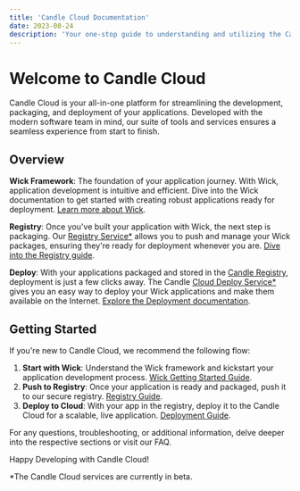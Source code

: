 ```yaml
---
title: 'Candle Cloud Documentation'
date: 2023-08-24
description: 'Your one-stop guide to understanding and utilizing the Candle Cloud services.'
---
```


# Welcome to Candle Cloud

Candle Cloud is your all-in-one platform for streamlining the development, packaging, and deployment of your applications. Developed with the modern software team in mind, our suite of tools and services ensures a seamless experience from start to finish.

## Overview

**Wick Framework**: The foundation of your application journey. With Wick, application development is intuitive and efficient. Dive into the Wick documentation to get started with creating robust applications ready for deployment. [Learn more about Wick](../wick/).

**Registry**: Once you've built your application with Wick, the next step is packaging. Our [Registry Service\*](https://registry.candle.dev) allows you to push and manage your Wick packages, ensuring they're ready for deployment whenever you are. [Dive into the Registry guide](./registry/).

**Deploy**: With your applications packaged and stored in the [Candle Registry](https://registry.candle.dev), deployment is just a few clicks away. The Candle [Cloud Deploy Service\*](https://cloud.candle.dev) gives you an easy way to deploy your Wick applications and make them available on the Internet. [Explore the Deployment documentation](./deploy/).

## Getting Started

If you're new to Candle Cloud, we recommend the following flow:

1. **Start with Wick**: Understand the Wick framework and kickstart your application development process. [Wick Getting Started Guide](../wick/getting-started).
2. **Push to Registry**: Once your application is ready and packaged, push it to our secure registry. [Registry Guide](./registry/).
3. **Deploy to Cloud**: With your app in the registry, deploy it to the Candle Cloud for a scalable, live application. [Deployment Guide](./deploy/deployments/).

For any questions, troubleshooting, or additional information, delve deeper into the respective sections or visit our FAQ.

Happy Developing with Candle Cloud!

\*The Candle Cloud services are currently in beta.

